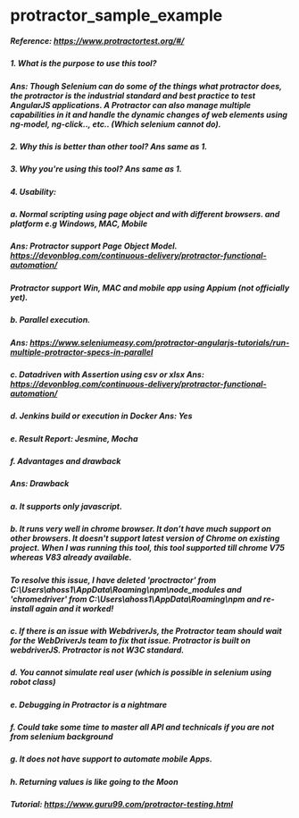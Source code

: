 # protractor_sample_example
##### Reference: https://www.protractortest.org/#/

##### 1.	What is the purpose to use  this tool?
##### Ans: Though Selenium can do some of the things what protractor does, the protractor is the industrial standard and best practice to test AngularJS applications. A Protractor can also manage multiple capabilities in it and handle the dynamic changes of web elements using ng-model, ng-click.., etc.. (Which selenium cannot do).
##### 2.	Why this is better than other tool? Ans same as 1.
##### 3.	Why you're using this tool? Ans same as 1.
##### 4. Usability:
##### a. Normal scripting using page object and with different browsers. and platform e.g Windows, MAC, Mobile 
##### Ans: Protractor support Page Object Model. https://devonblog.com/continuous-delivery/protractor-functional-automation/
##### Protractor support Win, MAC and mobile app using Appium (not officially yet).
##### b. Parallel execution.
##### Ans: https://www.seleniumeasy.com/protractor-angularjs-tutorials/run-multiple-protractor-specs-in-parallel
##### c. Datadriven with Assertion using csv or xlsx Ans: https://devonblog.com/continuous-delivery/protractor-functional-automation/
##### d. Jenkins build or execution in Docker  Ans: Yes
##### e. Result Report: Jesmine, Mocha
##### f. Advantages and drawback
##### Ans: Drawback
##### a.	It supports only javascript.
##### b.	It runs very well in chrome browser. It don’t have much support on other browsers. It doesn't support latest version of Chrome on existing project. When I was running this tool, this tool supported till chrome V75 whereas V83 already available.
##### To resolve this issue, I have deleted 'proctractor' from C:\Users\ahoss1\AppData\Roaming\npm\node_modules and 'chromedriver' from C:\Users\ahoss1\AppData\Roaming\npm and re-install again and it worked! 
##### c.	If there is an issue with WebdriverJs, the Protractor team should wait for the WebDriverJs team to fix that issue. Protractor is built on webdriverJS. Protractor is not W3C standard.
##### d.	You cannot simulate real user (which is possible in selenium using robot class)
##### e.	Debugging in Protractor is a nightmare
##### f.	Could take some time to master all API and technicals if you are not from selenium background
##### g.	It does not have support to automate mobile Apps.
##### h.	Returning values is like going to the Moon
##### Tutorial: https://www.guru99.com/protractor-testing.html
